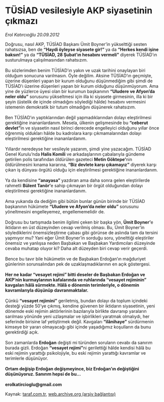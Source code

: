 # TÜSİAD vesilesiyle AKP siyasetinin çıkmazı

*Erol Katırcıoğlu 20.09.2012*

<div class="yazi">Doğrusu, nasıl AKP, TÜSİAD Başkanı Ümit Boyner’in yükselttiği sesten rahatsızsa, ben de <strong>“Haydi öyleyse siyasete gir!”</strong> ya da <strong>“Herkes kendi işine baksın!”</strong> ya da <strong>“TÜSİAD, 28 Şubat’ın hesabını vermeli”</strong> diyerek TÜSİAD’ın susturulmaya çalışılmasından rahatsızım.<br/><br/>Bu sözlerimden benim TÜSİAD’ın yakın ve uzak tarihini onaylayan biri olduğum sonucuna varılmasın. Öyle değilim. Aksine TÜSİAD’ın geçmişte, üzerine düşenleri yapan bir kurum olduğunu düşünmediğim gibi şimdi de TÜSİAD’ı üzerine düşenleri yapan bir kurum olduğunu düşünmüyorum. Ama yine de yüzlerce üyesi olan bir kurumun başkanının <strong>“Uludere ve Afyon’da neler oldu”</strong> sorusunu yükseltmesi için illa ki siyasete girmesinin, illa ki bir şeyin (üstelik de içinde olmadığını söylediği hâlde) hesabını vermesini istemenin demokratik bir tutum olmadığını düşünerek rahatsızım.<br/><br/>Ben TÜSİAD’ın yaptıklarından değil yapmadıklarından dolayı eleştirilmesi gerektiğine inananlardanım. Mesela, ülkenin gelişmesinde bu <strong>“ceberut devlet”</strong>in ve siyasetin nasıl birinci derecede engelleyici olduğunu yıllar önce öğrenmiş oldukları hâlde bu kadrolara karşı çıkmamalarından dolayı eleştirilmesi gerektiğine inananlardanım.<br/><br/>Yıllardır neredeyse her vesileyle yazarım, şimdi yine yazacağım. TÜSİAD Genel Kurulu’nda <strong>Halis Komili</strong> ve arkadaşlarının çabalarıyla gündeme getirilen polis tarafından öldürülen gazeteci <strong>Metin Göktepe’</strong>nin öldürülmesini kınama kararına, <strong>“Biz devlete karşı çıkamayız”</strong> diyerek karşı çıkan iş dünyası örgütü olduğu için eleştirilmesi gerektiğine inananlardanım.<br/><br/>Ya da kendisine <strong>“anayasa”</strong> yazdıran ama daha sonra gelen eleştirilerde rahmetli <strong>Bülent Tanör’</strong>e sahip çıkmayan bir örgüt olduğundan dolayı eleştirilmesi gerektiğine inananlardanım.<br/><br/>Ama yukarıda da dediğim gibi bütün bunlar günün birinde bir TÜSİAD başkanının hükümete <strong>“Uludere ve Afyon’da neler oldu”</strong> sorusunu yöneltmesini engelleyemez, engellememelidir de.<br/><br/>Doğrusu bu tartışmada benim ilgilimi çeken bir başka yön, <strong>Ümit Boyner’</strong>e iktidarın en üst düzeyinden cevap verilmiş olması. Bu, Ümit Boyner’in söylediklerini önemsizleştirme çabası gibi görünse de aslında tam da tersini yapmıyor mu? Yani eğer Ümit Boyner’in sorduğu soru, yönelttiği eleştiriler önemsiz ve yanlışsa neden Başbakan ve Başbakan Yardımcıları düzeyinde cevaba muhatap oluyor ki? Daha alt düzeyden biri cevap verir geçerdi.<br/><br/>Bence bu tavır bile hükümetin ve de Başbakan Erdoğan’ın mağduriyet günlerinin sorunsalından pek de uzaklaşmadıklarının en açık göstergesi.<br/><br/><strong>Her ne kadar “vesayet rejimi” bitti deseler de Başbakan Erdoğan ve AKP’nin kurmaylarının kafalarında ve ruhlarında “vesayet rejiminin” kavgaları hâlâ sürmekte. Hâlâ o dönemin terimleriyle, o dönemin kavramlarıyla düşünüp davranmaktalar.</strong><br/><br/>Çünkü <strong>“vesayet rejimini”</strong> geriletmiş, bundan dolayı da toplum içindeki desteği yüzde 50’ye çıkmış, kendine güvenen bir iktidarın siyasetinin, yeni dönemde eski rejimin aktörlerinin bazılarıyla birlikte davranıp yaraların sarılması yönünde yeni uzlaşmalar ve işbirlikleri yaratmak olmalıydı, her seferinde birisine laf yetiştirmek değil. Kavgaları <strong>“ilânihaye”</strong> sürdürmenin kimseye bir yararı olmayacağı gibi içinde yaşadığımız koşulların da bunu gerektirdiği açık.<br/><br/>Son zamanlarda <strong>Erdoğan</strong> değişti mi türünden soruların cevabı da sanırım burada gizli. Erdoğan <strong>“vesayet rejimi”</strong>ni gerilettiği hâlde kendisi hâlâ bu eski rejimin yarattığı psikolojiyle, bu eski rejimin yarattığı kavramlar ve terimlerle düşünüyor.<br/><br/><strong>Ortam değişip Erdoğan değişmeyince, biz Erdoğan’ın değiştiğini düşünüyoruz. Sanırım hepsi de bu...<br/><br/></strong><strong>erolkatircioglu@gmail.com<br/></strong>
</div>

Kaynak: [taraf.com.tr](http://www.taraf.com.tr/erol-katircioglu/makale-tusiad-vesilesiyle-akp-siyasetinin-cikmazi.htm), [web.archive.org (arşiv bağlantısı)](http://web.archive.org/web/20130909070117/http://www.taraf.com.tr/erol-katircioglu/makale-tusiad-vesilesiyle-akp-siyasetinin-cikmazi.htm)
